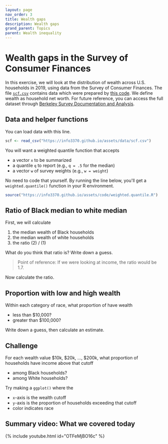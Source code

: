 ```yaml
---
layout: page
nav_order: 3
title: Wealth gaps
description: Wealth gaps
grand_parent: Topics
parent: Wealth inequality
---
```


# Wealth gaps in the Survey of Consumer Finances

In this exercise, we will look at the distribution of wealth across U.S.
households in 2019, using data from the Survey of Consumer Finances. The
file [`scf.csv`](../assets/data/scf.csv) contains data which were
prepared by [this code](../assets/data/scf.R). We define wealth as
household net worth. For future reference, you can access the full
dataset through [Berkeley Survey Documentation and
Analysis](https://sda.berkeley.edu/sdaweb/analysis/?dataset=scfcomb2019).

## Data and helper functions

You can load data with this line.

``` r
scf <- read_csv("https://info3370.github.io/assets/data/scf.csv")
```

You will want a weighted quantile function that accepts

- a vector `x` to be summarized
- a quantile `q` to report (e.g., `q = .5` for the median)
- a vector `w` of survey weights (e.g., `w = weight`)

No need to code that yourself. By running the line below, you'll get a `weighted.quantile()` function in your R environment.

``` r
source("https://info3370.github.io/assets/code/weighted.quantile.R")
```

## Ratio of Black median to white median

First, we will calculate

1.  the median wealth of Black households
2.  the median wealth of white households
3.  the ratio (2) / (1)

What do you think that ratio is? Write down a guess.

> Point of reference: If we were looking at income, the ratio would be
> 1.7.

Now calculate the ratio.

## Proportion with low and high wealth

Within each category of race, what proportion of have wealth

- less than \$10,000?
- greater than \$100,000?

Write down a guess, then calculate an estimate.

## Challenge

For each wealth value \$10k, \$20k, …, \$200k, what proportion of
households have income above that cutoff

- among Black households?
- among White households?

Try making a `ggplot()` where the

- `x`-axis is the wealth cutoff
- `y`-axis is the proportion of households exceeding that cutoff
- color indicates race

## Summary video: What we covered today

{% include youtube.html id="OTFeMjBO16c" %}
